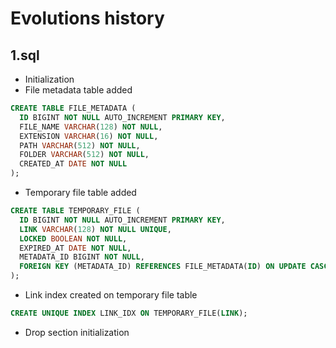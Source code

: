 Evolutions history
==================

1.sql
-----

* Initialization
* File metadata table added
```sql
CREATE TABLE FILE_METADATA (
  ID BIGINT NOT NULL AUTO_INCREMENT PRIMARY KEY,
  FILE_NAME VARCHAR(128) NOT NULL,
  EXTENSION VARCHAR(16) NOT NULL,
  PATH VARCHAR(512) NOT NULL,
  FOLDER VARCHAR(512) NOT NULL,
  CREATED_AT DATE NOT NULL
);
```
* Temporary file table added
```sql
CREATE TABLE TEMPORARY_FILE (
  ID BIGINT NOT NULL AUTO_INCREMENT PRIMARY KEY,
  LINK VARCHAR(128) NOT NULL UNIQUE,
  LOCKED BOOLEAN NOT NULL,
  EXPIRED_AT DATE NOT NULL,
  METADATA_ID BIGINT NOT NULL,
  FOREIGN KEY (METADATA_ID) REFERENCES FILE_METADATA(ID) ON UPDATE CASCADE ON DELETE CASCADE
);
```
* Link index created on temporary file table
```sql
CREATE UNIQUE INDEX LINK_IDX ON TEMPORARY_FILE(LINK);
```
* Drop section initialization